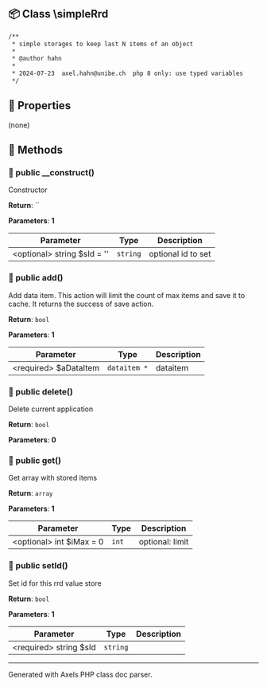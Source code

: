 ## 📦 Class \simpleRrd

```txt
/**
 * simple storages to keep last N items of an object
 *
 * @author hahn
 * 
 * 2024-07-23  axel.hahn@unibe.ch  php 8 only: use typed variables
 */
```

## 🔶 Properties

(none)

## 🔷 Methods

### 🔹 public __construct()

Constructor

**Return**: ``

**Parameters**: **1**

| Parameter | Type | Description
|--         |--    |--
| \<optional\> string $sId = '' | `string` | optional id to set


### 🔹 public add()

Add data item.This action will limit the count of max items and save it to cache.It returns the success of save action.

**Return**: `bool`

**Parameters**: **1**

| Parameter | Type | Description
|--         |--    |--
| \<required\> $aDataItem | `dataitem *` | dataitem


### 🔹 public delete()

Delete current application

**Return**: `bool`

**Parameters**: **0**


### 🔹 public get()

Get array with stored items

**Return**: `array`

**Parameters**: **1**

| Parameter | Type | Description
|--         |--    |--
| \<optional\> int $iMax = 0 | `int` | optional: limit


### 🔹 public setId()

Set id for this rrd value store

**Return**: `bool`

**Parameters**: **1**

| Parameter | Type | Description
|--         |--    |--
| \<required\> string $sId | `string` | 




---
Generated with Axels PHP class doc parser.